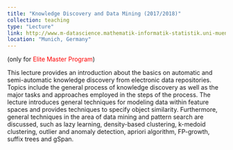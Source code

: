 ```yaml
---
title: "Knowledge Discovery and Data Mining (2017/2018)"
collection: teaching
type: "Lecture"
link: http://www.m-datascience.mathematik-informatik-statistik.uni-muenchen.de/index.html
location: "Munich, Germany"
---
```

(only for <font color="#ff0000">Elite Master Program</font>)

This lecture provides an introduction about the basics on automatic and semi-automatic knowledge discovery from electronic data repositories. Topics include the general process of knowledge discovery as well as the major tasks and approaches employed in the steps of the process. The lecture introduces general techniques for modeling data within feature spaces and provides techniques to specify object similarity. Furthermore, general techniques in the area of data mining and pattern search are discussed, such as lazy learning, density-based clustering, k-medoid clustering, outlier and anomaly detection, apriori algorithm, FP-growth, suffix trees and gSpan. 
